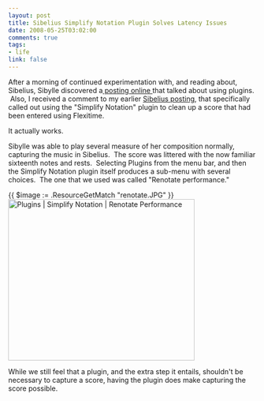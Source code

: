 ```yaml
--- 
layout: post
title: Sibelius Simplify Notation Plugin Solves Latency Issues
date: 2008-05-25T03:02:00
comments: true
tags:
- life
link: false
---
```

After a morning of continued experimentation with, and reading about, Sibelius, Sibylle discovered a<a title="Sibelius Forum - USB Keyboard Note input" href="http://www.sibeliusforum.com/forums/viewtopic.php?p=4560"> posting online </a>that talked about using plugins.  Also, I received a comment to my earlier <a title="Sibelius, Driver Installs, and Flexitime" href="https://zanshin.net/2008/05/24/sibelius-driver-installs-and-flexitime/">Sibelius posting</a>, that specifically called out using the "Simplify Notation" plugin to clean up a score that had been entered using Flexitime.  

It actually works.

Sibylle was able to play several measure of her composition normally, capturing the music in Sibelius.  The score was littered with the now familiar sixteenth notes and rests.  Selecting Plugins from the menu bar, and then the Simplify Notation plugin itself produces a sub-menu with several choices.  The one that we used was called "Renotate performance."  

{{ $image := .ResourceGetMatch "renotate.JPG" }}
<img src="{{ $image.RelPermalink }}" alt="Plugins | Simplify Notation | Renotate Performance" width="378" height="327" >

While we still feel that a plugin, and the extra step it entails, shouldn't be necessary to capture a score, having the plugin does make capturing the score possible.

 
